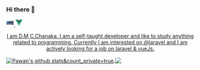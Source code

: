 ### Hi there 👋


<a align="center" href="https://github.com/dmcchanaka"> <img width="20px" src="https://raw.githubusercontent.com/devicons/devicon/master/icons/php/php-original.svg" alt="dmcchanaka: PHP" />
    <a align="center" href="https://github.com/dmcchanaka"> <img width="20px" src="https://raw.githubusercontent.com/devicons/devicon/master/icons/vuejs/vuejs-original.svg" alt="dmcchanaka: VUEJS" />

I am D.M C.Chanaka. I am a self-taught developer and like to study anything related to programming. Currently I am interested on @laravel and I am actively looking for a job on laravel & vueJs.

<a href="https://github.com/dmcchanaka">
    <img height="150px" align="center" src="https://github-readme-stats.vercel.app/api?username=dmcchanaka&show_icons=true&theme=Gradient&line_height=27" alt="Pawan's github stats&count_private=true"/>
</a>
<a href="https://github.com/dmcchanaka">
    <img height="150px" align="center" src="https://github-readme-stats.vercel.app/api/top-langs/?username=dmcchanaka&theme=nord&layout=compact&langs_count=6&count_private=true" />
</a>
